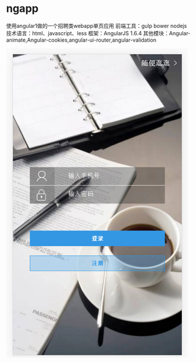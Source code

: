 # ngapp
使用angular1做的一个招聘类webapp单页应用
前端工具：gulp bower nodejs
技术语言：html、javascript、less
框架：AngularJS 1.6.4
其他模块：Angular-animate,Angular-cookies,angular-ui-router,angular-validation

![image](https://github.com/wendy827/ngapp/raw/master/proPicture/1.png)

